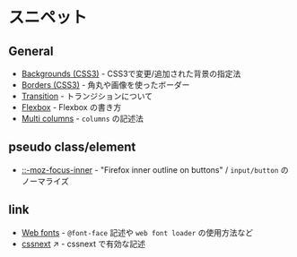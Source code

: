 # スニペット

## General
- [Backgrounds (CSS3)](backgrounds-css3.css) - CSS3で変更/追加された背景の指定法
- [Borders (CSS3)](border-css3.css) - 角丸や画像を使ったボーダー
- [Transition](transition.md) - トランジションについて
- [Flexbox](flexbox.css) - Flexbox の書き方
- [Multi columns](columns.css) - `columns` の記述法

## pseudo class/element
- [::-moz-focus-inner](moz-focus-inner.css) - "Firefox inner outline on buttons" / `input/button` のノーマライズ

## link
- [Web fonts](https://gist.github.com/kesuiket/83bf900f93851200328b) - `@font-face` 記述や `web font loader` の使用方法など
- [cssnext](http://cssnext.io/features/) :arrow_upper_right: - cssnext で有効な記述
